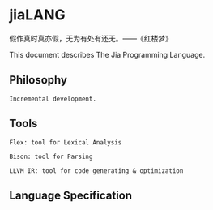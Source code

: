 # jiaLANG

假作真时真亦假，无为有处有还无。——《红楼梦》

This document describes The Jia Programming Language.

## Philosophy
	
	Incremental development.

## Tools
	
	Flex: tool for Lexical Analysis

	Bison: tool for Parsing

	LLVM IR: tool for code generating & optimization


## Language Specification
	

